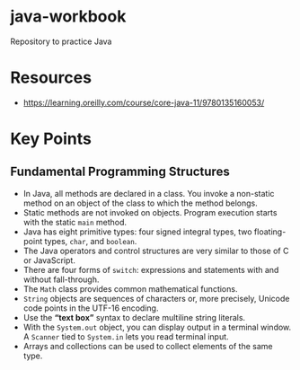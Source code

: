 # java-workbook
Repository to practice Java

# Resources 
- https://learning.oreilly.com/course/core-java-11/9780135160053/

# Key Points
## Fundamental Programming Structures

* In Java, all methods are declared in a class. You invoke a non-static method on an object of the class to which the method belongs. 
* Static methods are not invoked on objects. Program execution starts with the static `main` method. 
* Java has eight primitive types: four signed integral types, two floating-point types, `char`, and `boolean`. 
* The Java operators and control structures are very similar to those of C or JavaScript. 
* There are four forms of `switch`: expressions and statements with and without fall-through. 
* The `Math` class provides common mathematical functions. 
* `String` objects are sequences of characters or, more precisely, Unicode code points in the UTF-16 encoding.
* Use the **“text box”** syntax to declare multiline string literals. 
* With the `System.out` object, you can display output in a terminal window. A `Scanner` tied to `System.in` lets you read terminal input. 
* Arrays and collections can be used to collect elements of the same type.
